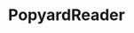 ---
description: 从全球中文媒体搜集的新闻。
layout: post
results:
- primaryGenreName: News
  version: '2.0'
  artworkUrl100: http://a1240.phobos.apple.com/us/r30/Purple4/v4/d9/cf/09/d9cf093d-ebce-7163-f985-833462a0616e/mzl.olfypsmn.png
  trackViewUrl: https://itunes.apple.com/cn/app/popyardreader/id763901937?mt=8&uo=4
  artworkUrl60: http://a745.phobos.apple.com/us/r30/Purple4/v4/01/58/d3/0158d348-57a7-2714-cd27-f3f09cff0c1c/AppIcon57x57.png
  sellerName: Mingyi Xia
  supportedDevices:
  - iPhone4
  - iPadFourthGen
  - iPad2Wifi
  - iPad23G
  - iPadMini
  - iPadFourthGen4G
  - iPodTouchourthGen
  - iPhone5c
  - iPhone5s
  - iPadMini4G
  - iPadThirdGen
  - iPodTouchFifthGen
  - iPhone-3GS
  - iPadThirdGen4G
  - iPhone5
  - iPhone4S
  genres:
  - 新闻
  trackName: PopyardReader
  description: 'Popyard Reader is an iOS news reader for http://www.popyard.org.
    It has builtin social network support, users can share articles to Facebook,
    Twitter, etc.


    八阕新闻(popyard)是专为http://www.popyard.org八阕新闻网站开发的iOS阅读器。它有内置的社交网站支持，用户可以分享文章到Facebook,
    Twitter等网站。'
  price: 0
  trackId: 763901937
  releaseDate: '2013-12-16T07:17:11Z'
  screenshotUrls:
  - http://a4.mzstatic.com/us/r30/Purple6/v4/eb/89/7f/eb897f91-c1a2-e5aa-8952-0396c050a7a7/screen1136x1136.jpeg
  - http://a5.mzstatic.com/us/r30/Purple/v4/91/a7/8b/91a78b7c-05a7-07a6-fbc5-edd1d55475b5/screen1136x1136.jpeg
  artistViewUrl: https://itunes.apple.com/cn/artist/mingyi-xia/id763901940?uo=4
  primaryGenreId: 6009
  kind: software
  fileSizeBytes: '9847155'
  bundleId: com.biwoodsoft.PopyardReader
  releaseNotes: support iPhone & iPad
  trackContentRating: 4+
  artistName: Mingyi Xia
  trackCensoredName: PopyardReader
  isGameCenterEnabled: false
  contentAdvisoryRating: 4+
  languageCodesISO2A:
  - EN
  features:
  - iosUniversal
  wrapperType: software
  artworkUrl512: http://a1240.phobos.apple.com/us/r30/Purple4/v4/d9/cf/09/d9cf093d-ebce-7163-f985-833462a0616e/mzl.olfypsmn.png
  formattedPrice: 免费
  artistId: 763901940
  genreIds:
  - '6009'
  currency: CNY
  ipadScreenshotUrls:
  - http://a1.mzstatic.com/us/r30/Purple/v4/9f/cb/c4/9fcbc471-9882-df36-0785-7dd0b3d7b483/screen480x480.jpeg
  - http://a1.mzstatic.com/us/r30/Purple6/v4/35/ad/a4/35ada487-7544-a1b9-28d1-006cb7393b8b/screen480x480.jpeg
category: 新闻
tags: tag1
resultCount: 1
title: PopyardReader

---